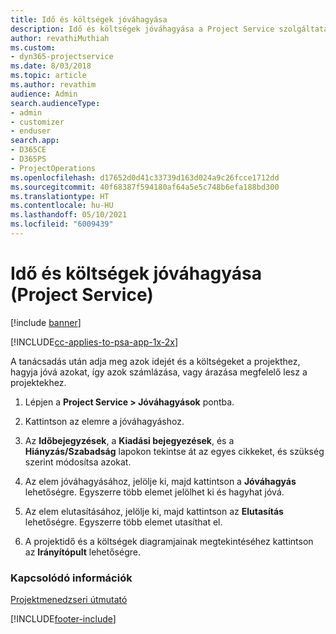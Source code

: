```yaml
---
title: Idő és költségek jóváhagyása
description: Idő és költségek jóváhagyása a Project Service szolgáltatásban
author: revathiMuthiah
ms.custom:
- dyn365-projectservice
ms.date: 8/03/2018
ms.topic: article
ms.author: revathim
audience: Admin
search.audienceType:
- admin
- customizer
- enduser
search.app:
- D365CE
- D365PS
- ProjectOperations
ms.openlocfilehash: d17652d0d41c33739d163d024a9c26fcce1712dd
ms.sourcegitcommit: 40f68387f594180af64a5e5c748b6efa188bd300
ms.translationtype: HT
ms.contentlocale: hu-HU
ms.lasthandoff: 05/10/2021
ms.locfileid: "6009439"
---
```

# <a name="approve-time-and-expenses-project-service"></a>Idő és költségek jóváhagyása (Project Service)

[!include [banner](../includes/psa-now-project-operations.md)]

[!INCLUDE[cc-applies-to-psa-app-1x-2x](../includes/cc-applies-to-psa-app-1x-2x.md)]

A tanácsadás után adja meg azok idejét és a költségeket a projekthez, hagyja jóvá azokat, így azok számlázása, vagy árazása megfelelő lesz a projektekhez.  
  
1.  Lépjen a **Project Service > Jóváhagyások** pontba.  
  
2.  Kattintson az elemre a jóváhagyáshoz.  
  
3.  Az **Időbejegyzések**, a **Kiadási bejegyezések**, és a **Hiányzás/Szabadság** lapokon tekintse át az egyes cikkeket, és szükség szerint módosítsa azokat.  
  
4.  Az elem jóváhagyásához, jelölje ki, majd kattintson a **Jóváhagyás** lehetőségre. Egyszerre több elemet jelölhet ki és hagyhat jóvá.  
  
5.  Az elem elutasításához, jelölje ki, majd kattintson az **Elutasítás** lehetőségre. Egyszerre több elemet utasíthat el.  
  
6.  A projektidő és a költségek diagramjainak megtekintéséhez kattintson az **Irányítópult** lehetőségre.  
  
### <a name="see-also"></a>Kapcsolódó információk  
 [Projektmenedzseri útmutató](../psa/project-manager-guide.md)


[!INCLUDE[footer-include](../includes/footer-banner.md)]